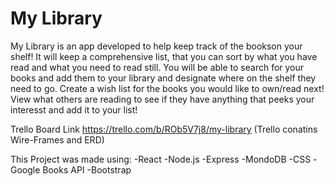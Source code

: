 # My Library

My Library is an app developed to help keep track of the bookson your shelf! It will keep a comprehensive list, that you can sort by what you have read and what you need to read still. You will be able to search for your books and add them to your library and designate where on the shelf they need to go. Create a wish list for the books you would like to own/read next! View what others are reading to see if they have anything that peeks your interesst and add it to your list!

Trello Board Link
https://trello.com/b/ROb5V7j8/my-library
(Trello conatins Wire-Frames and ERD)

This Project was made using:
-React
-Node.js
-Express
-MondoDB
-CSS
-Google Books API
-Bootstrap